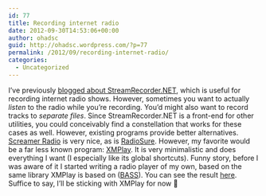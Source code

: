 ```yaml
---
id: 77
title: Recording internet radio
date: 2012-09-30T14:53:06+00:00
author: ohadsc
guid: http://ohadsc.wordpress.com/?p=77
permalink: /2012/09/recording-internet-radio/
categories:
  - Uncategorized
---
```

I&#8217;ve previously [blogged about StreamRecorder.NET](http://ohadsc.wordpress.com/2010/03/26/streamrecorder-net/), which is useful for recording internet radio shows. However, sometimes you want to actually _listen_ to the radio while you&#8217;re recording. You&#8217;d might also want to record tracks to _separate files_. Since StreamRecorder.NET is a front-end for other utilities, you could conceivably find a constellation that works for these cases as well. However, existing programs provide better alternatives. [Screamer Radio](http://www.screamer-radio.com/) is very nice, as is [RadioSure](http://www.radiosure.com/). However, my favorite would be a far less known program: [XMPlay](http://support.xmplay.com/). It is very minimalistic and does everything I want (I especially like its global shortcuts). Funny story, before I was aware of it I started writing a radio player of my own, based on the same library XMPlay is based on ([BASS](http://www.un4seen.com/)). You can see the result [here](https://sourceforge.net/projects/sharpradio/). Suffice to say, I&#8217;ll be sticking with XMPlay for now 🙂